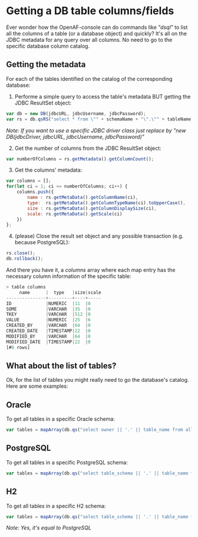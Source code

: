 # Getting a DB table columns/fields

Ever wonder how the OpenAF-console can do commands like _"dsql"_ to list all the columns of a table (or a database object) and quickly? It's all on the JDBC metadata for any query over all columns. No need to go to the specific database column catalog.

## Getting the metadata

For each of the tables identified on the catalog of the corresponding database:

1. Performe a simple query to access the table's metadata BUT getting the JDBC ResultSet object:

````javascript
var db = new DB(jdbcURL, jdbcUsername, jdbcPassword);
var rs = db.qsRS("select * from \"" + schemaName + "\".\"" + tableName + "\"");
````

_Note: If you want to use a specific JDBC driver class just replace by "new DB(jdbcDriver, jdbcURL, jdbcUsername, jdbcPassword)"_

2. Get the number of columns from the JDBC ResultSet object:

````javascript
var numberOfColumns = rs.getMetadata().getColumnCount();
````

3. Get the columns' metadata:

````javascript
var columns = []; 
for(let ci = 1; ci <= numberOfColumns; ci++) { 
    columns.push({ 
        name : rs.getMetaData().getColumnName(ci), 
        type:  rs.getMetaData().getColumnTypeName(ci).toUpperCase(), 
        size : rs.getMetaData().getColumnDisplaySize(ci),
        scale: rs.getMetaData().getScale(ci) 
    })
};
````

4. (please) Close the result set object and any possible transaction (e.g. because PostgreSQL):

````javascript
rs.close();
db.rollback();
````

And there you have it, a _columns_ array where each map entry has the necessary column information of the specific table:

````javascript
> table columns
     name      |  type   |size|scale
---------------+---------+----+-----
ID             |NUMERIC  |11  |0
SOME           |VARCHAR  |35  |0
TKEY           |VARCHAR  |512 |0
VALUE          |NUMERIC  |25  |6
CREATED_BY     |VARCHAR  |64  |0
CREATED_DATE   |TIMESTAMP|22  |0
MODIFIED_BY    |VARCHAR  |64  |0
MODIFIED_DATE  |TIMESTAMP|22  |0
[#8 rows]
````

## What about the list of tables?

Ok, for the list of tables you might really need to go the database's catalog. Here are some examples:

## Oracle

To get all tables in a specific Oracle schema:

````javascript
var tables = mapArray(db.qs("select owner || '.' || table_name from all_tables where owner = ?", ['mySchema'], true).results, [ "table_name" ]);
````

## PostgreSQL

To get all tables in a specific PostgreSQL schema:

````javascript
var tables = mapArray(db.qs("select table_schema || '.' || table_name from information_schema.tables where table_schema = ?", ['mySchema'], true).results, [ "table_name" ]);
````

## H2

To get all tables in a specific H2 schema:

````javascript
var tables = mapArray(db.qs("select table_schema || '.' || table_name from information_schema.tables where table_schema = ?", ['mySchema'], true).results, [ "table_name" ]);
````

_Note: Yes, it's equal to PostgreSQL_